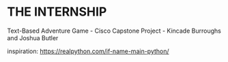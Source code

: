 # THE INTERNSHIP
Text-Based Adventure Game - Cisco Capstone Project - Kincade Burroughs and Joshua Butler

inspiration: https://realpython.com/if-name-main-python/
